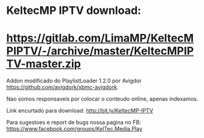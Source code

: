 # KeltecMP IPTV download:
# https://gitlab.com/LimaMP/KeltecMPIPTV/-/archive/master/KeltecMPIPTV-master.zip

Addon modificado do PlaylistLoader 1.2.0 por Avigdor https://github.com/avigdork/xbmc-avigdork.

Nao somos responsaveis por colocar o conteudo online, apenas indexamos.

Link encurtado para download: http://bit.ly/KeltecMP-IPTV

Para sugestoes e report de bugs nossa pagina no FB: https://www.facebook.com/groups/KelTec.Media.Play
